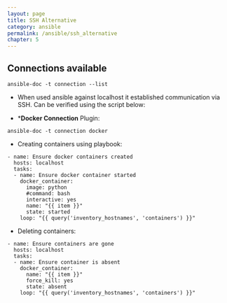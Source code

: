 ```yaml
---
layout: page
title: SSH Alternative
category: ansible
permalink: /ansible/ssh_alternative
chapter: 5
---
```


## Connections available

```
ansible-doc -t connection --list
```

* When used ansible against localhost it established communication via SSH. Can be verified using the script below:
[](https://github.com/ansible/ansible/blob/devel/lib/ansible/plugins/connection/local.py)


* ***Docker Connection** Plugin:

```
ansible-doc -t connection docker
```

* Creating containers using playbook:

```
- name: Ensure docker containers created
  hosts: localhost
  tasks:
  - name: Ensure docker container started 
    docker_container:
      image: python
      #command: bash
      interactive: yes
      name: "{{ item }}" 
      state: started
    loop: "{{ query('inventory_hostnames', 'containers') }}"
```

* Deleting containers:

```
- name: Ensure containers are gone 
  hosts: localhost
  tasks:
  - name: Ensure container is absent 
    docker_container:
      name: "{{ item }}" 
      force_kill: yes
      state: absent 
    loop: "{{ query('inventory_hostnames', 'containers') }}"
```


